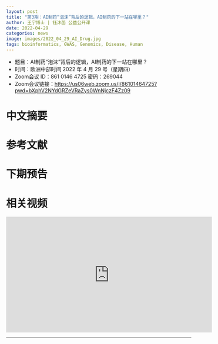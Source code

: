 ```yaml
---
layout: post
title: "第3期：AI制药“泡沫”背后的逻辑，AI制药的下一站在哪里？"
author: 王宁博士 | 钰沐菡 公益公开课
date: 2022-04-29
categories: news
image: images/2022_04_29_AI_Drug.jpg
tags: bioinformatics, GWAS, Genomics, Disease, Human
---
```


- 题目：AI制药“泡沫”背后的逻辑，AI制药的下一站在哪里？
- 时间：欧洲中部时间 2022 年 4 月 29 号（星期四）
- Zoom会议 ID：861 0146 4725 密码：269044 
- Zoom会议链接：https://us06web.zoom.us/j/86101464725?pwd=bXphV2NYdGRZeVRaZys0WnNjczF4Zz09

# 中文摘要

# 参考文献

# 下期预告

# 相关视频

<p align="center">
<iframe width="560" height="315" src="https://www.youtube.com/embed/-LZorVNj50Q" title="YouTube video player" frameborder="0" allow="accelerometer; autoplay; clipboard-write; encrypted-media; gyroscope; picture-in-picture" allowfullscreen></iframe>
</p>



----

